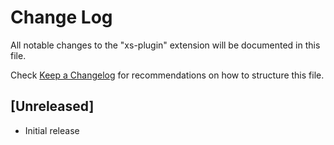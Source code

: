 # Change Log

All notable changes to the "xs-plugin" extension will be documented in this file.

Check [Keep a Changelog](http://keepachangelog.com/) for recommendations on how to structure this file.

## [Unreleased]

- Initial release